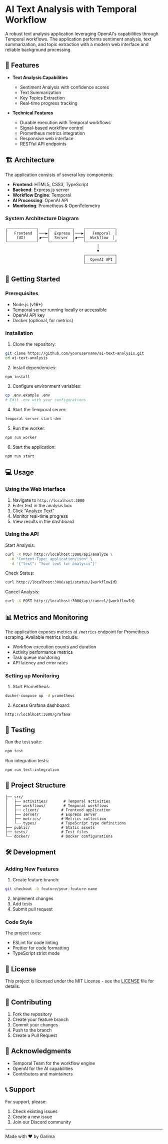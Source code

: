 # AI Text Analysis with Temporal Workflow

A robust text analysis application leveraging OpenAI's capabilities through Temporal workflows. The application performs sentiment analysis, text summarization, and topic extraction with a modern web interface and reliable background processing.

## 🌟 Features

- **Text Analysis Capabilities**
  - Sentiment Analysis with confidence scores
  - Text Summarization
  - Key Topics Extraction
  - Real-time progress tracking

- **Technical Features**
  - Durable execution with Temporal workflows
  - Signal-based workflow control
  - Prometheus metrics integration
  - Responsive web interface
  - RESTful API endpoints

## 🏗️ Architecture

The application consists of several key components:

- **Frontend**: HTML5, CSS3, TypeScript
- **Backend**: Express.js server
- **Workflow Engine**: Temporal
- **AI Processing**: OpenAI API
- **Monitoring**: Prometheus & OpenTelemetry

### System Architecture Diagram
```
┌─────────────┐    ┌──────────┐    ┌─────────────┐
│   Frontend  │───▶│  Express │───▶│   Temporal  │
│    (UI)     │◀───│  Server  │◀───│  Workflow  │
└─────────────┘    └──────────┘    └─────────────┘
                                         │
                                         ▼
                                   ┌─────────────┐
                                   │  OpenAI API │
                                   └─────────────┘
```

## 🚀 Getting Started

### Prerequisites

- Node.js (v16+)
- Temporal server running locally or accessible
- OpenAI API key
- Docker (optional, for metrics)

### Installation

1. Clone the repository:
```bash
git clone https://github.com/yourusername/ai-text-analysis.git
cd ai-text-analysis
```

2. Install dependencies:
```bash
npm install
```

3. Configure environment variables:
```bash
cp .env.example .env
# Edit .env with your configurations
```

4. Start the Temporal server:
```bash
temporal server start-dev
```

5. Run the worker:
```bash
npm run worker
```

6. Start the application:
```bash
npm run start
```

## 💻 Usage

### Using the Web Interface

1. Navigate to `http://localhost:3000`
2. Enter text in the analysis box
3. Click "Analyze Text"
4. Monitor real-time progress
5. View results in the dashboard

### Using the API

Start Analysis:
```bash
curl -X POST http://localhost:3000/api/analyze \
  -H "Content-Type: application/json" \
  -d '{"text": "Your text for analysis"}'
```

Check Status:
```bash
curl http://localhost:3000/api/status/{workflowId}
```

Cancel Analysis:
```bash
curl -X POST http://localhost:3000/api/cancel/{workflowId}
```

## 📊 Metrics and Monitoring

The application exposes metrics at `/metrics` endpoint for Prometheus scraping. Available metrics include:

- Workflow execution counts and duration
- Activity performance metrics
- Task queue monitoring
- API latency and error rates

### Setting up Monitoring

1. Start Prometheus:
```bash
docker-compose up -d prometheus
```

2. Access Grafana dashboard:
```
http://localhost:3000/grafana
```

## 🧪 Testing

Run the test suite:
```bash
npm test
```

Run integration tests:
```bash
npm run test:integration
```

## 📁 Project Structure

```
├── src/
│   ├── activities/       # Temporal activities
│   ├── workflows/        # Temporal workflows
│   ├── client/          # Frontend application
│   ├── server/          # Express server
│   ├── metrics/         # Metrics collection
│   └── types/           # TypeScript type definitions
├── public/              # Static assets
├── tests/               # Test files
└── docker/              # Docker configurations
```

## 🛠️ Development

### Adding New Features

1. Create feature branch:
```bash
git checkout -b feature/your-feature-name
```

2. Implement changes
3. Add tests
4. Submit pull request

### Code Style

The project uses:
- ESLint for code linting
- Prettier for code formatting
- TypeScript strict mode

## 📄 License

This project is licensed under the MIT License - see the [LICENSE](LICENSE) file for details.

## 🤝 Contributing

1. Fork the repository
2. Create your feature branch
3. Commit your changes
4. Push to the branch
5. Create a Pull Request

## 🙏 Acknowledgments

- Temporal Team for the workflow engine
- OpenAI for the AI capabilities
- Contributors and maintainers

## 📞 Support

For support, please:
1. Check existing issues
2. Create a new issue
3. Join our Discord community

---
Made with ❤️ by Garima